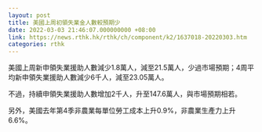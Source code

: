 ```yaml
---
layout: post
title: 美國上周初領失業金人數較預期少
date: 2022-03-03 21:46:07.000000000 +08:00
link: https://news.rthk.hk/rthk/ch/component/k2/1637018-20220303.htm
categories: rthk
---
```


美國上周新申領失業援助人數減少1.8萬人，減至21.5萬人，少過市場預期；4周平均新申領失業援助人數減少6千人，減至23.05萬人。

不過，持續申領失業援助人數增加2千人，升至147.6萬人，與市場預期相若。

另外，美國去年第4季非農業每單位勞工成本上升0.9%，非農業生產力上升6.6%。
